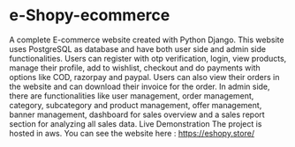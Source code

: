 # e-Shopy-ecommerce


A complete E-commerce website created with Python Django. This website uses PostgreSQL as database and have both user side and admin side functionalities. Users can register with otp verification, login, view products, manage their profile, add to wishlist, checkout and do payments with options like COD, razorpay and paypal. Users can also view their orders in the website and can download their invoice for the order. In admin side, there are functionalities like user management, order management, category, subcategory and product management, offer management, banner management, dashboard for sales overview and a sales report section for analyzing all sales data.
Live Demonstration
The project is hosted in aws. You can see the website here : https://eshopy.store/
